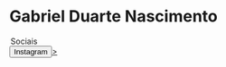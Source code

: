 <h1>Gabriel Duarte Nascimento</h1>
<fildset>
<legend>Sociais</legend>
<a href="https://www.instagram.com/gabrel.js/"><button url="https://www.flaticon.com/free-icon/instagram_1384015?term=instagram&page=1&position=6&origin=search&related_id=1384015">Instagram</button>></a>
</fildset>
